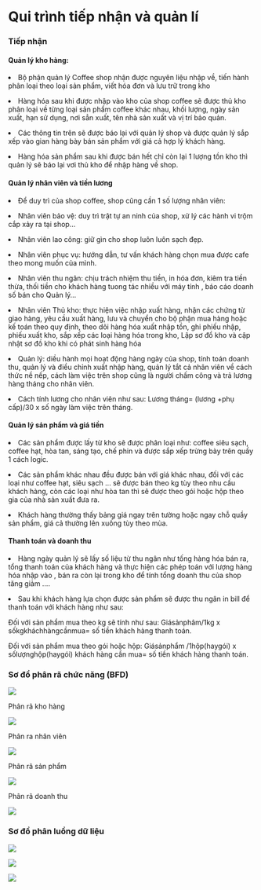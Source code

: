 
# Qui trình tiếp nhận và quản lí
<p><H3> Tiếp nhận </H3></p>
<p><H4> Quản lý kho hàng:</H3></p>
<p>
<li>Bộ phận quản lý Coffee shop nhận được nguyên liệu nhập về, tiến hành phân loại theo loại sản phẩm, viết hóa đơn và lưu trữ trong kho</li>
</p>
<p>
<li>Hàng hóa sau khi được nhập vào kho của shop coffee sẽ được thủ kho phân loại về từng loại sản phẩm coffee khác nhau, khối lượng, ngày sản xuất, hạn sử dụng, nơi sẳn xuất, tên nhà sản xuất và vị trí bảo quản.</li>
</p>
<p>
<li>Các thông tin trên sẽ được báo lại với quản lý shop và được quản lý sắp xếp vào gian hàng bày bán sản phẩm với giá cả hợp lý khách hàng.</li>
</p>
<p>
<li>Hàng hóa sản phẩm sau khi được bán hết chỉ còn lại 1 lượng tồn kho thì quản lý sẽ báo lại vơi thủ kho để nhập hàng về shop.</li>
</p>
<p><H4> Quản lý nhân viên và tiền lương</H3></p>
<p>
<li>Để duy trì của shop coffee, shop cũng cần 1 số lượng nhân viên: </li>
</p>
<p>
<li>Nhân viên bảo vệ: duy trì trật tự an ninh của shop, xử lý các hành vi trộm cắp xảy ra tại shop…</li>
</p>
<p>
<li>Nhân viên lao công: giữ gìn cho shop luôn luôn sạch đẹp.</li>
</p>
<p>
<li>Nhân viên phục vụ: hướng dẫn, tư vấn khách hàng chọn mua được cafe theo mong muốn của mình.</li>
</p>
<p>
<li>Nhân viên thu ngân: chịu trách nhiệm thu tiền, in hóa đơn, kiêm tra tiền thừa, thối tiền cho khách hàng tuong tác nhiều với máy tính , báo cáo doanh số bán cho Quản lý…</li>
</p>
<p>
<li>Nhân viên Thủ kho: thực hiện việc nhập xuất hàng, nhận các chứng từ giao hàng, yêu cầu xuất hàng, lưu và chuyển cho bộ phận mua hàng hoặc kế toán theo quy định, theo dõi hàng hóa xuất nhập tồn, ghi phiếu nhập, phiếu xuất kho, sắp xếp các loại hàng hóa trong kho, Lập sơ đồ kho và cập nhật sơ đồ kho khi có phát sinh hàng hóa</li>
</p>
<p>
<li>Quản lý: diều hành mọi hoạt động hàng ngày của shop, tính toán doanh thu, quản lý và điều chỉnh xuất nhập hàng, quản lý tắt cả nhân viên về cách thức nề nếp, cách làm việc trên shop cũng là người chấm công và trả lương hàng tháng cho nhân viên.</li>
</p>
<p>
<li>Cách tính lương cho nhân viên như sau: Lương tháng= (lương +phụ cấp)/30 x số ngày làm việc trên tháng.
</li>
</p>
<p><H4> Quản lý sản phẩm và giá tiền</H3></p>
<p>
<li>Các sản phẩm được lấy từ kho sẽ được phân loại như: coffee siêu sạch, coffee hạt, hòa tan, sáng tạo, chế phin và được sắp xếp trừng bày trên quầy 1 cách logic.</li>
</p>
<p>
<li>Các sản phẩm khác nhau đều được bán với giá khác nhau, đối với các loại như coffee hạt, siêu sạch … sẽ được bán theo kg tùy theo nhu cầu khách hàng, còn các loại như hòa tan thì sẽ được theo gói hoặc hộp theo gia của nhà sản xuất đưa ra.</li>
</p>
<p>
<li>Khách hàng thường thấy bảng giá ngay trên tường hoặc ngay chỗ quầy sản phẩm, giá cả thường lên xuống tùy theo mùa.</li>
</p>
<p><H4> Thanh toán và doanh thu</H3></p>
<p>
<li>Hàng ngày quản lý sẽ lấy số liệu từ thu ngân như tống hàng hóa bán ra, tổng thanh toán của khách hàng và thực hiện các phép toán với lượng hàng hóa nhập vào , bán ra còn lại trong kho để tính tổng doanh thu của shop tăng giảm ….</li>
</p>
<p>
<li>Sau khi khách hàng lựa chọn được sản phẩm sẽ được thu ngân in bill để thanh toán với khách hàng như sau: </li>
<p>Đối với sản phẩm mua theo kg sẽ tính như sau: Giásảnphâm/1kg x sốkgkháchhàngcầnmua= số tiền khách hàng thanh toán.</p>
<p>Đối với sản phẩm mua theo gói hoặc hộp: Giásảnphẩm /1hộp(haygói) x sốlượnghộp(haygói) khách hàng cần mua= số tiền khách hàng thanh toán.</p>
</p>
<p><H3> Sơ đồ phân rã chức năng (BFD)</H3></p>
<p><img src="http://i.imgur.com/QF8j1QK.png"></p>
<p>Phân rã kho hàng</p>
<p><img src="http://i.imgur.com/ML60ZM0.png"></p>
<p>Phân ra nhân viên</p>
<p><img src="http://i.imgur.com/zqt10ED.png"></p>
<p>Phân rã sản phẩm</p>
<p><img src="http://i.imgur.com/pFY0KLx.png"></p>
<p>Phân rã doanh thu</p>
<p><img src="http://i.imgur.com/gcu5ELQ.png"></p>
<p><H3> Sơ đồ phân luồng dữ liệu </H3></p>
<p><img src="http://i.imgur.com/mP4I8Ry.png"></p>
<p><img src="http://i.imgur.com/cAW5ljX.png"></p>
<p><img src="http://i.imgur.com/DuNaNPI.png"></p>
